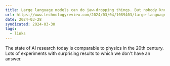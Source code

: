 ```yaml
---
title: Large language models can do jaw-dropping things. But nobody knows exactly why.
url: https://www.technologyreview.com/2024/03/04/1089403/large-language-models-amazing-but-nobody-knows-why/
date: 2024-03-28
syndicated: 2024-03-30
tags:
  - links
---
```


The state of AI research today is comparable to physics in the 20th century. Lots of experiments with surprising results to which we don't have an answer.
